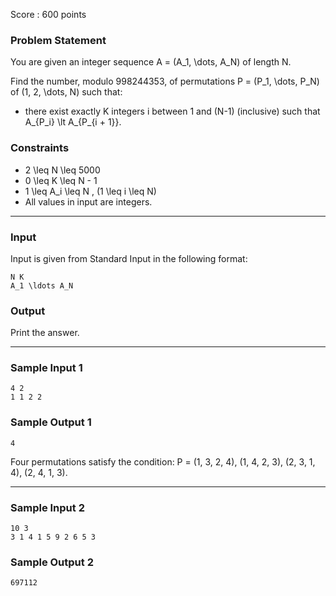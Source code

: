 Score : 600 points

### Problem Statement

You are given an integer sequence A = (A\_1, \dots, A\_N) of length N.

Find the number, modulo 998244353, of permutations P = (P\_1, \dots, P\_N) of (1, 2, \dots, N) such that:

* there exist exactly K integers i between 1 and (N-1) (inclusive) such that A\_{P\_i} \lt A\_{P\_{i + 1}}.

### Constraints

* 2 \leq N \leq 5000
* 0 \leq K \leq N - 1
* 1 \leq A\_i \leq N \, (1 \leq i \leq N)
* All values in input are integers.

---

### Input

Input is given from Standard Input in the following format:

```
N K
A_1 \ldots A_N
```

### Output

Print the answer.

---

### Sample Input 1

```
4 2
1 1 2 2
```

### Sample Output 1

```
4
```

Four permutations satisfy the condition: P = (1, 3, 2, 4), (1, 4, 2, 3), (2, 3, 1, 4), (2, 4, 1, 3).

---

### Sample Input 2

```
10 3
3 1 4 1 5 9 2 6 5 3
```

### Sample Output 2

```
697112
```